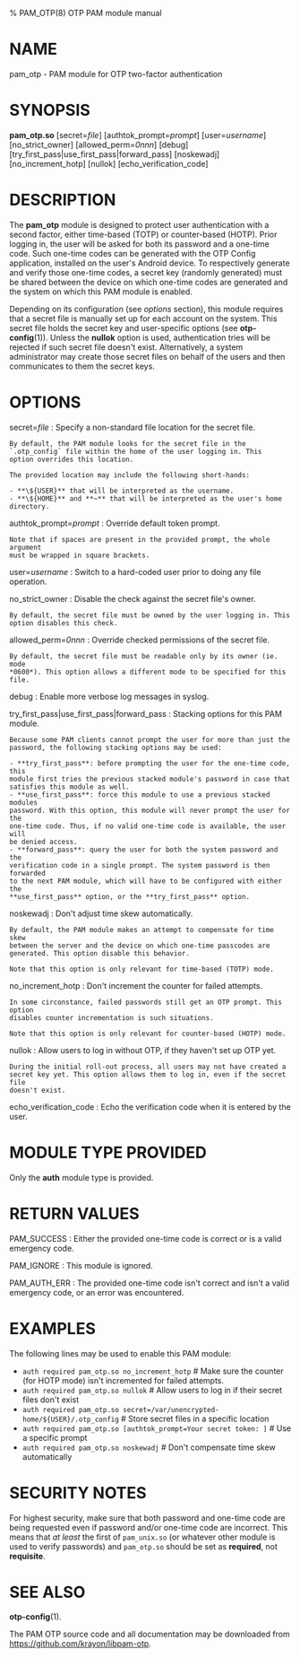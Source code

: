 % PAM_OTP(8) OTP PAM module manual

# NAME

pam_otp - PAM module for OTP two-factor authentication

# SYNOPSIS

**pam_otp.so** [secret=*file*] [authtok_prompt=*prompt*]
[user=*username*] [no_strict_owner] [allowed_perm=*0nnn*] [debug]
[try_first_pass|use_first_pass|forward_pass] [noskewadj] [no_increment_hotp]
[nullok] [echo_verification_code]

# DESCRIPTION

The **pam_otp** module is designed to protect user
authentication with a second factor, either time-based (TOTP) or counter-based
(HOTP). Prior logging in, the user will be asked for both its password and a
one-time code. Such one-time codes can be generated with the OTP
Config application, installed on the user's Android device. To
respectively generate and verify those one-time codes, a secret key (randomly
generated) must be shared between the device on which one-time codes are
generated and the system on which this PAM module is enabled.

Depending on its configuration (see *options* section), this module requires
that a secret file is manually set up for each account on the system. This
secret file holds the secret key and user-specific options (see
**otp-config**(1)). Unless the **nullok** option is used,
authentication tries will be rejected if such secret file doesn't exist.
Alternatively, a system administrator may create those secret files on behalf
of the users and then communicates to them the secret keys.

# OPTIONS

secret=*file*
:   Specify a non-standard file location for the secret file.

    By default, the PAM module looks for the secret file in the
    `.otp_config` file within the home of the user logging in. This
    option overrides this location.

    The provided location may include the following short-hands:

    - **\${USER}** that will be interpreted as the username.
    - **\${HOME}** and **~** that will be interpreted as the user's home
    directory.

authtok_prompt=*prompt*
:   Override default token prompt.

    Note that if spaces are present in the provided prompt, the whole argument
    must be wrapped in square brackets.

user=*username*
:   Switch to a hard-coded user prior to doing any file operation.

no_strict_owner
:   Disable the check against the secret file's owner.

    By default, the secret file must be owned by the user logging in. This
    option disables this check.

allowed_perm=*0nnn*
:   Override checked permissions of the secret file.

    By default, the secret file must be readable only by its owner (ie. mode
    *0600*). This option allows a different mode to be specified for this file.

debug
:   Enable more verbose log messages in syslog.

try_first_pass|use_first_pass|forward_pass
:   Stacking options for this PAM module.

    Because some PAM clients cannot prompt the user for more than just the
    password, the following stacking options may be used:

    - **try_first_pass**: before prompting the user for the one-time code, this
    module first tries the previous stacked module's password in case that
    satisfies this module as well.
    - **use_first_pass**: force this module to use a previous stacked modules
    password. With this option, this module will never prompt the user for the
    one-time code. Thus, if no valid one-time code is available, the user will
    be denied access.
    - **forward_pass**: query the user for both the system password and the
    verification code in a single prompt. The system password is then forwarded
    to the next PAM module, which will have to be configured with either the
    **use_first_pass** option, or the **try_first_pass** option.

noskewadj
:   Don't adjust time skew automatically.

    By default, the PAM module makes an attempt to compensate for time skew
    between the server and the device on which one-time passcodes are
    generated. This option disable this behavior.

    Note that this option is only relevant for time-based (TOTP) mode.

no_increment_hotp
:   Don't increment the counter for failed attempts.

    In some circonstance, failed passwords still get an OTP prompt. This option
    disables counter incrementation is such situations.

    Note that this option is only relevant for counter-based (HOTP) mode.

nullok
:   Allow users to log in without OTP, if they haven't set up OTP yet.

    During the initial roll-out process, all users may not have created a
    secret key yet. This option allows them to log in, even if the secret file
    doesn't exist.

echo_verification_code
:   Echo the verification code when it is entered by the user.

# MODULE TYPE PROVIDED

Only the **auth** module type is provided.

# RETURN VALUES

PAM_SUCCESS
:   Either the provided one-time code is correct or is a valid emergency code.

PAM_IGNORE
:   This module is ignored.

PAM_AUTH_ERR
:   The provided one-time code isn't correct and isn't a valid emergency code,
or an error was encountered.

# EXAMPLES

The following lines may be used to enable this PAM module:

- `auth required pam_otp.so no_increment_hotp` # Make sure the
counter (for HOTP mode) isn't incremented for failed attempts.
- `auth required pam_otp.so nullok` # Allow users to log in if
their secret files don't exist
- `auth required pam_otp.so
secret=/var/unencrypted-home/${USER}/.otp_config` # Store secret
files in a specific location
- `auth required pam_otp.so [authtok_prompt=Your secret token:
]` # Use a specific prompt
- `auth required pam_otp.so noskewadj` # Don't compensate time
skew automatically

# SECURITY NOTES

For highest security, make sure that both password and one-time code are being
requested even if password and/or one-time code are incorrect. This means that
*at least* the first of `pam_unix.so` (or whatever other module is used to
verify passwords) and `pam_otp.so` should be set as
**required**, not **requisite**.

# SEE ALSO

**otp-config**(1).

The PAM OTP source code and all documentation may be downloaded
from <https://github.com/krayon/libpam-otp>.
